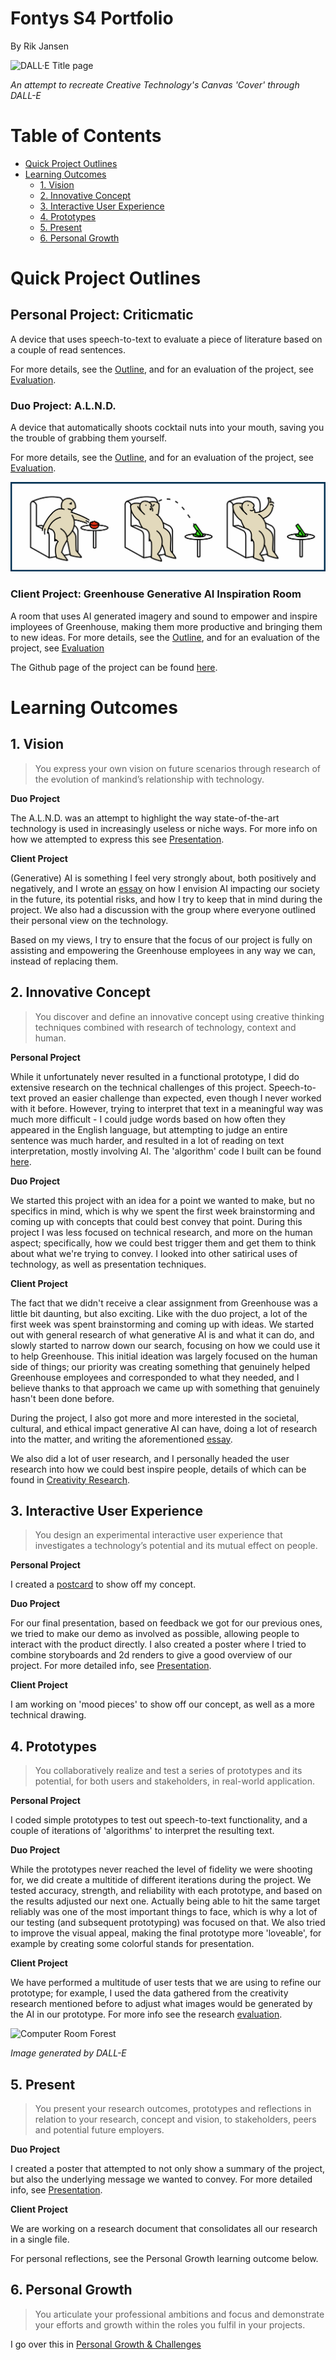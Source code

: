 # Fontys S4 Portfolio
By Rik Jansen

![DALL·E Title page](https://user-images.githubusercontent.com/9715331/213004035-8fbe90fa-ffa9-400e-ad03-636f0d409c61.png)


_An attempt to recreate Creative Technology's Canvas 'Cover' through DALL-E_

# Table of Contents
- [Quick Project Outlines](#quick-project-outlines)
- [Learning Outcomes](#learning-outcomes)
  * [1. Vision](#1-vision)
  * [2. Innovative Concept](#2-innovative-concept)
  * [3. Interactive User Experience](#3-interactive-user-experience)
  * [4. Prototypes](#4-prototypes)
  * [5. Present](#5-present)
  * [6. Personal Growth](#6-personal-growth)
  

# Quick Project Outlines

## Personal Project: Criticmatic
A device that uses speech-to-text to evaluate a piece of literature based on a couple of read sentences.

For more details, see the [Outline](/Personal%20Project/Outline.md), and for an evaluation of the project, see [Evaluation](/Personal%20Project/Evaluation.md).

### Duo Project: A.L.N.D.
A device that automatically shoots cocktail nuts into your mouth, saving you the trouble of grabbing them yourself.

For more details, see the [Outline](/Duo%20Project/Outline.md), and for an evaluation of the project, see [Evaluation](/Duo%20Project/Evaluation.md).

![Ikea men](/Duo%20Project/Images/ALND%20Instruction%20Men.png)

### Client Project: Greenhouse Generative AI Inspiration Room
A room that uses AI generated imagery and sound to empower and inspire imployees of Greenhouse, making them more productive and bringing them to new ideas.
For more details, see the [Outline](/Client%20Project/Outline.md), and for an evaluation of the project, see [Evaluation](/Client%20Project/Evaluation.md)

The Github page of the project can be found [here](https://github.com/Creative-Technology-S4/Client-Project).

# Learning Outcomes

## 1. Vision
> You express your own vision on future scenarios through research of the evolution of mankind’s relationship with technology.

**Duo Project**

The A.L.N.D. was an attempt to highlight the way state-of-the-art technology is used in increasingly useless or niche ways. For more info on how we attempted to express this see [Presentation](/Duo%20Project/Presentation.md).

**Client Project**

(Generative) AI is something I feel very strongly about, both positively and negatively, and I wrote an [essay](/Client%20Project/Vision%20Essay.md) on how I envision AI impacting our society in the future, its potential risks, and how I try to keep that in mind during the project. We also had a discussion with the group where everyone outlined their personal view on the technology.

Based on my views, I try to ensure that the focus of our project is fully on assisting and empowering the Greenhouse employees in any way we can, instead of replacing them.


## 2. Innovative Concept
> You discover and define an innovative concept using creative thinking techniques combined with research of technology, context and human.

**Personal Project**

While it unfortunately never resulted in a functional prototype, I did do extensive research on the technical challenges of this project. Speech-to-text proved an easier challenge than expected, even though I never worked with it before. However, trying to interpret that text in a meaningful way was much more difficult - I could judge words based on how often they appeared in the English language, but attempting to judge an entire sentence was much harder, and resulted in a lot of reading on text interpretation, mostly involving AI. The 'algorithm' code I built can be found [here](/Personal%20Project/Algorithm%20Code.md).

**Duo Project**

We started this project with an idea for a point we wanted to make, but no specifics in mind, which is why we spent the first week brainstorming and coming up with concepts that could best convey that point. During this project I was less focused on technical research, and more on the human aspect; specifically, how we could best trigger them and get them to think about what we're trying to convey. I looked into other satirical uses of technology, as well as presentation techniques.

**Client Project**

The fact that we didn't receive a clear assignment from Greenhouse was a little bit daunting, but also exciting. Like with the duo project, a lot of the first week was spent brainstorming and coming up with ideas. We started out with general research of what generative AI is and what it can do, and slowly started to narrow down our search, focusing on how we could use it to help Greenhouse. This initial ideation was largely focused on the human side of things; our priority was creating something that genuinely helped Greenhouse employees and corresponded to what they needed, and I believe thanks to that approach we came up with something that genuinely hasn't been done before.

During the project, I also got more and more interested in the societal, cultural, and ethical impact generative AI can have, doing a lot of research into the matter, and writing the aforementioned [essay](/Client%20Project/Vision%20Essay.md).

We also did a lot of user research, and I personally headed the user research into how we could best inspire people, details of which can be found in [Creativity Research](/Client%20Project/Research/Creativity%Research.md).

## 3. Interactive User Experience

> You design an experimental interactive user experience that investigates a technology’s potential and its mutual effect on people.

**Personal Project**

I created a [postcard](/Personal&20Project/Images/Postcard.png) to show off my concept.

**Duo Project**

For our final presentation, based on feedback we got for our previous ones, we tried to make our demo as involved as possible, allowing people to interact with the product directly. I also created a poster where I tried to combine storyboards and 2d renders to give a good overview of our project. For more detailed info, see [Presentation](/Duo%20Project/Presentation.md).

**Client Project**

I am working on 'mood pieces' to show off our concept, as well as a more technical drawing.
 

## 4. Prototypes

> You collaboratively realize and test a series of prototypes and its potential, for both users and stakeholders, in real-world application.

**Personal Project**

I coded simple prototypes to test out speech-to-text functionality, and a couple of iterations of 'algorithms' to interpret the resulting text.

**Duo Project**

While the prototypes never reached the level of fidelity we were shooting for, we did create a multitide of different iterations during the project. We tested accuracy, strength, and reliability with each prototype, and based on the results adjusted our next one. Actually being able to hit the same target reliably was one of the most important things to face, which is why a lot of our testing (and subsequent prototyping) was focused on that. We also tried to improve the visual appeal, making the final prototype more 'loveable', for example by creating some colorful stands for presentation.

**Client Project**

We have performed a multitude of user tests that we are using to refine our prototype; for example, I used the data gathered from the creativity research mentioned before to adjust what images would be generated by the AI in our prototype. For more info see the research [evaluation](/Client%20Project/Research/Evaluation.md).

![Computer Room Forest](https://user-images.githubusercontent.com/9715331/213004701-e1eaa5ee-8e41-489d-a890-f1eb14c51482.png)

_Image generated by DALL-E_

## 5. Present

> You present your research outcomes, prototypes and reflections in relation to your research, concept and vision, to stakeholders, peers and potential future employers.

**Duo Project**

I created a poster that attempted to not only show a summary of the project, but also the underlying message we wanted to convey. For more detailed info, see [Presentation](/Duo%20Project/Presentation.md).

**Client Project**

We are working on a research document that consolidates all our research in a single file.

For personal reflections, see the Personal Growth learning outcome below.
 

## 6. Personal Growth

> You articulate your professional ambitions and focus and demonstrate your efforts and growth within the roles you fulfil in your projects.

I go over this in [Personal Growth & Challenges](/General/Personal%20Growth%20and%20Challenges.md)


